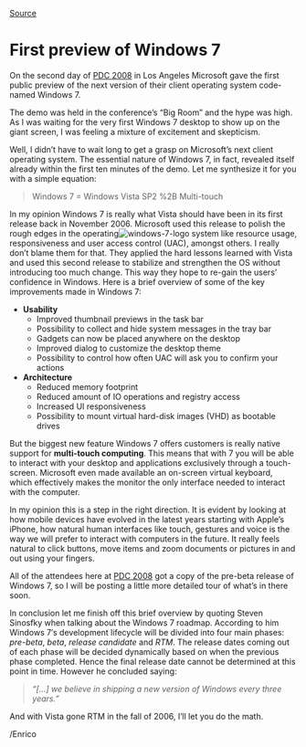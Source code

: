 [Source](http://megakemp.com/2008/11/02/first-preview-of-windows-7/ "Permalink to First preview of Windows 7")

# First preview of Windows 7

On the second day of [PDC 2008][1] in Los Angeles Microsoft gave the first public preview of the next version of their client operating system code-named Windows 7.

The demo was held in the conference’s “Big Room” and the hype was high. As I was waiting for the very first Windows 7 desktop to show up on the giant screen, I was feeling a mixture of excitement and skepticism.

Well, I didn’t have to wait long to get a grasp on Microsoft’s next client operating system. The essential nature of Windows 7, in fact, revealed itself already within the first ten minutes of the demo. Let me synthesize it for you with a simple equation:

> Windows 7 = Windows Vista SP2 %2B Multi-touch

In my opinion Windows 7 is really what Vista should have been in its first release back in November 2006. Microsoft used this release to polish the rough edges in the operating![windows-7-logo][2] system like resource usage, responsiveness and user access control (UAC), amongst others. I really don’t blame them for that. They applied the hard lessons learned with Vista and used this second release to stabilize and strengthen the OS without introducing too much change. This way they hope to re-gain the users’ confidence in Windows. Here is a brief overview of some of the key improvements made in Windows 7:

  * **Usability**
    * Improved thumbnail previews in the task bar
    * Possibility to collect and hide system messages in the tray bar
    * Gadgets can now be placed anywhere on the desktop
    * Improved dialog to customize the desktop theme
    * Possibility to control how often UAC will ask you to confirm your actions
  * **Architecture**
    * Reduced memory footprint
    * Reduced amount of IO operations and registry access
    * Increased UI responsiveness
    * Possibility to mount virtual hard-disk images (VHD) as bootable drives

But the biggest new feature Windows 7 offers customers is really native support for **multi-touch computing**. This means that with 7 you will be able to interact with your desktop and applications exclusively through a touch-screen. Microsoft even made available an on-screen virtual keyboard, which effectively makes the monitor the only interface needed to interact with the computer.

In my opinion this is a step in the right direction. It is evident by looking at how mobile devices have evolved in the latest years starting with Apple’s iPhone, how natural human interfaces like touch, gestures and voice is the way we will prefer to interact with computers in the future. It really feels natural to click buttons, move items and zoom documents or pictures in and out using your fingers.

All of the attendees here at [PDC 2008][1] got a copy of the pre-beta release of Windows 7, so I will be posting a little more detailed tour of what’s in there soon.

In conclusion let me finish off this brief overview by quoting Steven Sinosfky when talking about the Windows 7 roadmap. According to him Windows 7′s development lifecycle will be divided into four main phases: _pre-beta_, _beta_, _release candidate_ and _RTM_. The release dates coming out of each phase will be decided dynamically based on when the previous phase completed. Hence the final release date cannot be determined at this point in time. However he concluded saying:

> _“[...] we believe in shipping a new version of Windows every three years.”_

And with Vista gone RTM in the fall of 2006, I’ll let you do the math.

/Enrico

   [1]: http://www.microsoftpdc.com
   [2]: http://megakemp.files.wordpress.com/2008/11/windows-7-logo-thumb.jpg?w=110&h=91
